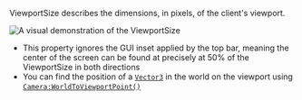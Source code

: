 ViewportSize describes the dimensions, in pixels, of the client's
viewport.

![A visual demonstration of the ViewportSize](https://prod.docsiteassets.roblox.com/assets/legacy/ViewportSize.png)

- This property ignores the GUI inset applied by the top bar, meaning the
center of the screen can be found at precisely at 50% of the
ViewportSize in both directions
- You can find the position of a [`Vector3`](https://create.roblox.com/docs/reference/engine/datatypes/Vector3) in the world on the
viewport using [`Camera:WorldToViewportPoint()`](https://create.roblox.com/docs/reference/engine/classes/Camera#WorldToViewportPoint)